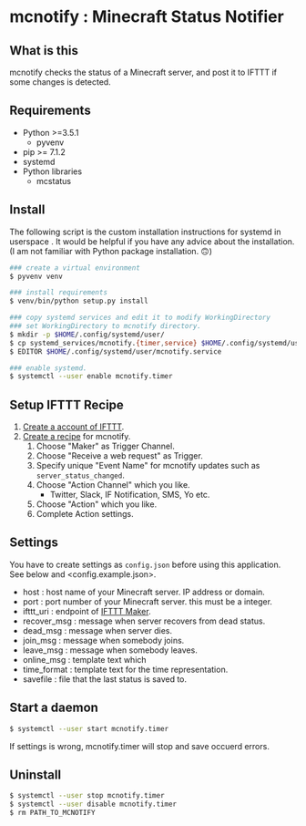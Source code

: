 # mcnotify : Minecraft Status Notifier

## What is this
mcnotify checks the status of a Minecraft server,
and post it to IFTTT if some changes is detected.

## Requirements
* Python >=3.5.1
	* pyvenv
* pip >= 7.1.2
* systemd
* Python libraries
	* mcstatus

## Install
The following script is the custom installation instructions for systemd in userspace .
It would be helpful if you have any advice about the installation.
(I am not familiar with Python package installation. 🙃)

``` sh
### create a virtual environment
$ pyvenv venv

### install requirements
$ venv/bin/python setup.py install

### copy systemd services and edit it to modify WorkingDirectory
### set WorkingDirectory to mcnotify directory.
$ mkdir -p $HOME/.config/systemd/user/
$ cp systemd_services/mcnotify.{timer,service} $HOME/.config/systemd/user/
$ EDITOR $HOME/.config/systemd/user/mcnotify.service

### enable systemd.
$ systemctl --user enable mcnotify.timer
```

## Setup IFTTT Recipe
1. [Create a account of IFTTT](https://ifttt.com/join).
2. [Create a recipe](https://ifttt.com/myrecipes/personal/new) for mcnotify.
	1. Choose "Maker" as Trigger Channel.
	2. Choose "Receive a web request" as Trigger.
	3. Specify unique "Event Name" for mcnotify updates such as `server_status_changed`.
	4. Choose "Action Channel" which you like.
		* Twitter, Slack, IF Notification, SMS, Yo etc.
	5. Choose "Action" which you like.
	6. Complete Action settings.

## Settings
You have to create settings as `config.json` before using this application.
See below and <config.example.json>.

* host : host name of your Minecraft server. IP address or domain.
* port : port number of your Minecraft server. this must be a integer.
* ifttt\_uri : endpoint of [IFTTT Maker](https://ifttt.com/maker).
* recover\_msg : message when server recovers from dead status.
* dead\_msg : message when server dies.
* join\_msg : message when somebody joins.
* leave\_msg : message when somebody leaves.
* online\_msg : template text which 
* time\_format : template text for the time representation.
* savefile : file that the last status is saved to.

## Start a daemon
```sh
$ systemctl --user start mcnotify.timer
```

If settings is wrong, mcnotify.timer will stop and save occuerd errors.

## Uninstall

```sh
$ systemctl --user stop mcnotify.timer
$ systemctl --user disable mcnotify.timer
$ rm PATH_TO_MCNOTIFY
```

